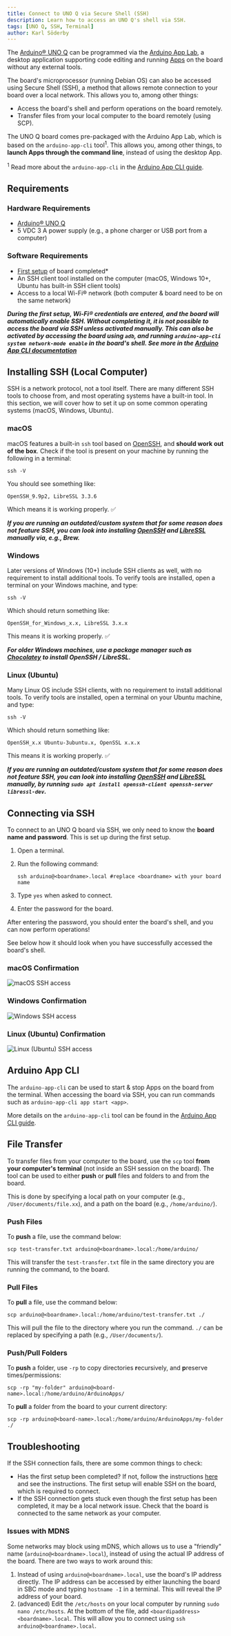 ```yaml
---
title: Connect to UNO Q via Secure Shell (SSH)
description: Learn how to access an UNO Q's shell via SSH.
tags: [UNO Q, SSH, Terminal]
author: Karl Söderby
---
```


The [Arduino® UNO Q](https://store.arduino.cc/products/uno-q) can be programmed via the [Arduino App Lab](/software/app-lab/), a desktop application supporting code editing and running [Apps](/software/app-lab/tutorials/getting-started/#create--run-apps) on the board without any external tools.

The board's microprocessor (running Debian OS) can also be accessed using Secure Shell (SSH), a method that allows remote connection to your board over a local network. This allows you to, among other things:
- Access the board's shell and perform operations on the board remotely.
- Transfer files from your local computer to the board remotely (using SCP).

The UNO Q board comes pre-packaged with the Arduino App Lab, which is based on the `arduino-app-cli` tool<sup>1</sup>. This allows you, among other things, to **launch Apps through the command line**, instead of using the desktop App.

<sup>1</sup> Read more about the `arduino-app-cli` in the [Arduino App CLI guide](/software/app-lab/tutorials/cli/).

## Requirements

### Hardware Requirements

- [Arduino® UNO Q](https://store.arduino.cc/products/uno-q)
- 5 VDC 3 A power supply (e.g., a phone charger or USB port from a computer)

### Software Requirements

- [First setup](/software/app-lab/tutorials/getting-started/#install--set-up-arduino-app-lab) of board completed\*
- An SSH client tool installed on the computer (macOS, Windows 10+, Ubuntu has built-in SSH client tools)
- Access to a local Wi-Fi® network (both computer & board need to be on the same network)

***During the first setup, Wi-Fi® credentials are entered, and the board will automatically enable SSH. Without completing it, it is not possible to access the board via SSH unless activated manually. This can also be activated by accessing the board using `adb`, and running `arduino-app-cli system network-mode enable` in the board's shell. See more in the [Arduino App CLI documentation](/software/app-lab/tutorials/cli/)***

## Installing SSH (Local Computer)

SSH is a network protocol, not a tool itself. There are many different SSH tools to choose from, and most operating systems have a built-in tool. In this section, we will cover how to set it up on some common operating systems (macOS, Windows, Ubuntu).

### macOS

macOS features a built-in `ssh` tool based on [OpenSSH](https://www.openssh.com/), and **should work out of the box**. Check if the tool is present on your machine by running the following in a terminal:

```
ssh -V
```

You should see something like:

```
OpenSSH_9.9p2, LibreSSL 3.3.6
```

Which means it is working properly. ✅

***If you are running an outdated/custom system that for some reason does not feature SSH, you can look into installing [OpenSSH](https://formulae.brew.sh/formula/openssh) and [LibreSSL](https://formulae.brew.sh/formula/libressl) manually via, e.g., Brew.***

### Windows

Later versions of Windows (10+) include SSH clients as well, with no requirement to install additional tools. To verify tools are installed, open a terminal on your Windows machine, and type:

```
ssh -V
```

Which should return something like:

```
OpenSSH_for_Windows_x.x, LibreSSL 3.x.x
```

This means it is working properly. ✅

***For older Windows machines, use a package manager such as [Chocolatey](https://chocolatey.org/) to install OpenSSH / LibreSSL.***

### Linux (Ubuntu)

Many Linux OS include SSH clients, with no requirement to install additional tools. To verify tools are installed, open a terminal on your Ubuntu machine, and type:

```
ssh -V
```

Which should return something like:

```
OpenSSH_x.x Ubuntu-3ubuntu.x, OpenSSL x.x.x
```

This means it is working properly. ✅

***If you are running an outdated/custom system that for some reason does not feature SSH, you can look into installing [OpenSSH](https://formulae.brew.sh/formula/openssh) and [LibreSSL](https://formulae.brew.sh/formula/libressl) manually, by running `sudo apt install openssh-client openssh-server libressl-dev`.***

## Connecting via SSH

To connect to an UNO Q board via SSH, we only need to know the **board name and password**. This is set up during the first setup.

1. Open a terminal.
2. Run the following command:

   ```
   ssh arduino@<boardname>.local #replace <boardname> with your board name
   ``` 

3. Type `yes` when asked to connect.
4. Enter the password for the board.

After entering the password, you should enter the board's shell, and you can now perform operations!

See below how it should look when you have successfully accessed the board's shell.

### macOS Confirmation

![macOS SSH access](assets/ssh-macos.png)

### Windows Confirmation

![Windows SSH access](assets/ssh-windows.png)

### Linux (Ubuntu) Confirmation

![Linux (Ubuntu) SSH access](assets/ssh-linux.png)

## Arduino App CLI

The `arduino-app-cli` can be used to start & stop Apps on the board from the terminal. When accessing the board via SSH, you can run commands such as `arduino-app-cli app start <app>`.

More details on the `arduino-app-cli` tool can be found in the [Arduino App CLI guide](/software/app-lab/tutorials/cli/).

## File Transfer

To transfer files from your computer to the board, use the `scp` tool **from your computer's terminal** (not inside an SSH session on the board). The tool can be used to either **push** or **pull** files and folders to and from the board.

This is done by specifying a local path on your computer (e.g., `/User/documents/file.xx`), and a path on the board (e.g., `/home/arduino/`).

### Push Files

To **push** a file, use the command below:

```
scp test-transfer.txt arduino@<boardname>.local:/home/arduino/
```

This will transfer the `test-transfer.txt` file in the same directory you are running the command, to the board.

### Pull Files

To **pull** a file, use the command below:

```
scp arduino@<boardname>.local:/home/arduino/test-transfer.txt ./
```

This will pull the file to the directory where you run the command. `./` can be replaced by specifying a path (e.g., `/User/documents/`).

### Push/Pull Folders

To **push** a folder, use `-rp` to copy directories **r**ecursively, and **p**reserve times/permissions:

`scp -rp "my-folder" arduino@<board-name>.local:/home/arduino/ArduinoApps/`

To **pull** a folder from the board to your current directory:

`scp -rp arduino@<board-name>.local:/home/arduino/ArduinoApps/my-folder ./`


## Troubleshooting

If the SSH connection fails, there are some common things to check:
- Has the first setup been completed? If not, follow the instructions [here](/software/app-lab/tutorials/getting-started/#install--set-up-arduino-app-lab) and see the instructions. The first setup will enable SSH on the board, which is required to connect.
- If the SSH connection gets stuck even though the first setup has been completed, it may be a local network issue. Check that the board is connected to the same network as your computer.

### Issues with MDNS

Some networks may block using mDNS, which allows us to use a "friendly" name (`arduino@<boardname>.local`), instead of using the actual IP address of the board. There are two ways to work around this:
1. Instead of using `arduino@<boardname>.local`, use the board's IP address directly. The IP address can be accessed by either launching the board in SBC mode and typing `hostname -I` in a terminal. This will reveal the IP address of your board.
2. (advanced) Edit the `/etc/hosts` on your local computer by running `sudo nano /etc/hosts`. At the bottom of the file, add `<boardipaddress> <boardname>.local`. This will allow you to connect using `ssh arduino@<boardname>.local`.